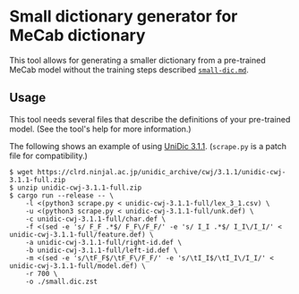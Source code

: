 # Small dictionary generator for MeCab dictionary

This tool allows for generating a smaller dictionary from a pre-trained MeCab model
without the training steps described [`small-dic.md`](../../docs/small-dic.md).
## Usage

This tool needs several files that describe the definitions of your pre-trained model.
(See the tool's help for more information.)

The following shows an example of using [UniDic 3.1.1](https://clrd.ninjal.ac.jp/unidic/).
(`scrape.py` is a patch file for compatibility.)
```
$ wget https://clrd.ninjal.ac.jp/unidic_archive/cwj/3.1.1/unidic-cwj-3.1.1-full.zip
$ unzip unidic-cwj-3.1.1-full.zip
$ cargo run --release -- \
    -l <(python3 scrape.py < unidic-cwj-3.1.1-full/lex_3_1.csv) \
    -u <(python3 scrape.py < unidic-cwj-3.1.1-full/unk.def) \
    -c unidic-cwj-3.1.1-full/char.def \
    -f <(sed -e 's/ F_F .*$/ F_F\/F_F/' -e 's/ I_I .*$/ I_I\/I_I/' < unidic-cwj-3.1.1-full/feature.def) \
    -a unidic-cwj-3.1.1-full/right-id.def \
    -b unidic-cwj-3.1.1-full/left-id.def \
    -m <(sed -e 's/\tF_F$/\tF_F\/F_F/' -e 's/\tI_I$/\tI_I\/I_I/' < unidic-cwj-3.1.1-full/model.def) \
    -r 700 \
    -o ./small.dic.zst
```
